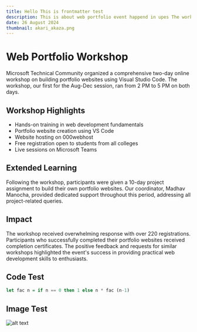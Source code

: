 ```yaml
---
title: Hello This is frontmatter test
description: This is about web portfolio event happend in upes The workshop received overwhelming response with over 220 registrations. Participants who successfully completed their portfolio websites received completion certificates. The positive feedback and requests for similar workshops highlighted the event's success in providing practical web development skills to enthusiasts.
date: 26 August 2024
thumbnail: akari_akaza.png
---
```


# Web Portfolio Workshop

Microsoft Technical Community organized a comprehensive two-day online workshop on building portfolio websites using Visual Studio Code. The workshop, our first for the Aug-Dec session, ran from 2 PM to 5 PM on both days.

## Workshop Highlights

- Hands-on training in web development fundamentals
- Portfolio website creation using VS Code
- Website hosting on 000webhost
- Free registration open to students from all colleges
- Live sessions on Microsoft Teams

## Extended Learning

Following the workshop, participants were given a 10-day project assignment to build their own portfolio websites. Our coordinator, Madhav Manocha, provided dedicated support throughout this period, addressing all project-related queries.

## Impact

The workshop received overwhelming response with over 220 registrations. Participants who successfully completed their portfolio websites received completion certificates. The positive feedback and requests for similar workshops highlighted the event's success in providing practical web development skills to enthusiasts.

## Code Test

```haskell
let fac n = if n == 0 then 1 else n * fac (n-1)
```

## Image Test

![alt text](akari_akaza.png)
